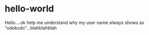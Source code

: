 # hello-world
Hello....ok help me understand why my user name always shows as "odokodo"...blahblahblah
